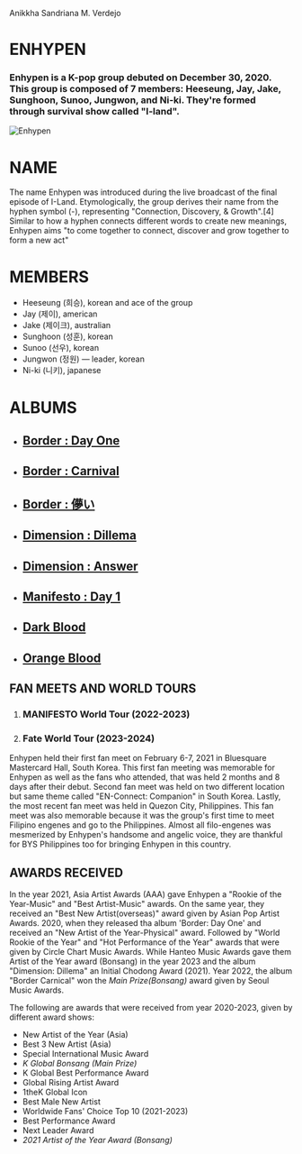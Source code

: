 Anikkha Sandriana M. Verdejo
# **ENHYPEN**
### Enhypen is a K-pop group debuted on December 30, 2020. This group is composed of 7 members: Heeseung, Jay, Jake, Sunghoon, Sunoo, Jungwon, and Ni-ki. They're formed through survival show called "I-land". 
![Enhypen](https://tse1.mm.bing.net/th?id=OIP.T0KIuAw3QwwD5hHUGjK2pQHaFm&pid=Api&P=0&h=180)
# **NAME**
The name Enhypen was introduced during the live broadcast of the final episode of I-Land. Etymologically, the group derives their name from the hyphen symbol (-), representing "Connection, Discovery, & Growth".[4] Similar to how a hyphen connects different words to create new meanings, Enhypen aims "to come together to connect, discover and grow together to form a new act"
# **MEMBERS**
- Heeseung (희승), korean and ace of the group
- Jay (제이), american
- Jake (제이크), australian
- Sunghoon (성훈), korean
- Sunoo (선우), korean
- Jungwon (정원) — leader, korean
- Ni-ki (니키), japanese
# **ALBUMS**
- ## [Border : Day One](https://open.spotify.com/album/3YxF7jTnpdNepWbO42f8lH?si=qsn7zmUUQliFsjPWsMmyIQ)
- ## [Border : Carnival](https://open.spotify.com/album/4LGYBcRsteiXjcPD4QQvxv?si=s85iETCFTEer7WnkyCjCzg)
- ## [Border : 儚い](https://open.spotify.com/album/05UNmVxVeG3XwkfrcXls5g?si=tkL25SwKTemuQvF0fJq2Cg)
- ## [Dimension : Dillema](https://open.spotify.com/album/5jGRqioNCSWZGBl3QmyuFI?si=CdkLwOzVRvORgI6nQhIpaw)
- ## [Dimension : Answer](https://open.spotify.com/album/3nOj9hsnptBEDt9ie2lra5?si=7bIffT4ZRtW6JLNlU9kEBA)
- ## [Manifesto : Day 1](https://open.spotify.com/album/5J8MNLLViH5zqM6VoGErz8?si=4vHzW0D6RLOv1K7-CCwdXw)
- ## [Dark Blood](https://open.spotify.com/album/7q65W5gVANjh1j1KXLeU0f?si=-iPNUgqxQqOjO_eldbJeDA)
- ## [Orange Blood](https://open.spotify.com/album/7q65W5gVANjh1j1KXLeU0f?si=2JCuq2QtSHONS--gIz3aVg)
## **FAN MEETS AND WORLD TOURS**
1. ### MANIFESTO World Tour (2022-2023)
2. ### Fate World Tour (2023-2024)
 Enhypen held their first fan meet on February 6-7, 2021 in Bluesquare Mastercard Hall, South Korea. This first fan meeting was memorable for Enhypen as well as the fans who attended, that was held 2 months and 8 days after their debut. Second fan meet was held on two different location but same theme called "EN-Connect: Companion" in South Korea. Lastly, the most recent fan meet was held in Quezon City, Philippines. This fan meet was also memorable because it was the group's first time to meet Filipino engenes and go to the Philippines. Almost all filo-engenes was mesmerized by Enhypen's handsome and angelic voice, they are thankful for BYS Philippines too for bringing Enhypen in this country.
## **AWARDS RECEIVED**
In the year 2021, Asia Artist Awards (AAA) gave Enhypen a "Rookie of the Year-Music" and "Best Artist-Music" awards. On the same year, they received an "Best New Artist(overseas)" award given by Asian Pop Artist Awards. 2020, when they released tha album 'Border: Day One' and received an "New Artist of the Year-Physical" award. Followed by "World Rookie of the Year" and "Hot Performance of the Year" awards that were given by Circle Chart Music Awards. While Hanteo Music Awards gave them Artist of the Year award (Bonsang) in the year 2023 and the album "Dimension: Dillema" an Initial Chodong Award (2021). Year 2022, the album "Border Carnical" won the *Main Prize(Bonsang)* award given by Seoul Music Awards.

The following are awards that were received from year 2020-2023, given by different award shows:
- New Artist of the Year (Asia)
- Best 3 New Artist (Asia)
- Special International Music Award
- *K Global Bonsang (Main Prize)*
- K Global Best Performance Award
- Global Rising Artist Award
- 1theK Global Icon
- Best Male New Artist
- Worldwide Fans' Choice Top 10 (2021-2023)
- Best Performance Award
- Next Leader Award
- *2021 Artist of the Year Award (Bonsang)*
